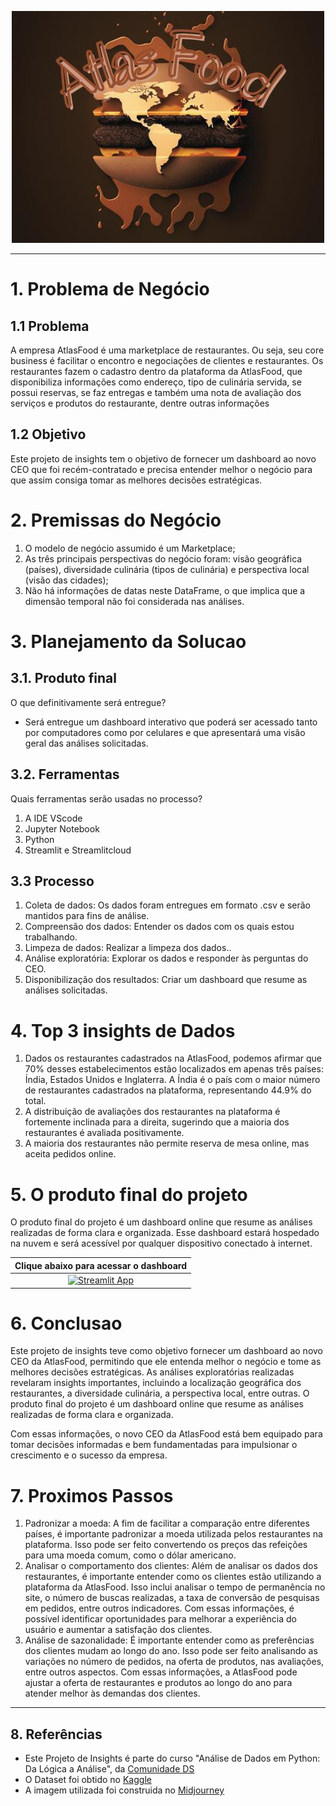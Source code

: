 <div align="center">

![Atlas_food_logo](./img/atlas_food_logo.jpeg)

</div>

------

# 1. **Problema de Negócio**

## **1.1 Problema**

A empresa AtlasFood é uma marketplace de restaurantes. Ou seja, seu core business é facilitar o encontro e negociações de clientes e restaurantes. Os restaurantes fazem o cadastro dentro da plataforma da AtlasFood, que disponibiliza informações como endereço, tipo de culinária servida, se possui reservas, se faz entregas e também uma nota de avaliação dos serviços e produtos do restaurante, dentre outras informações

## **1.2 Objetivo**

Este projeto de insights tem o objetivo de fornecer um dashboard ao novo CEO que foi recém-contratado e precisa entender melhor o negócio para que assim consiga tomar as melhores decisões estratégicas.

# **2. Premissas do Negócio**

1. O modelo de negócio assumido é um Marketplace;
2. As três principais perspectivas do negócio foram: visão geográfica (países), diversidade culinária (tipos de culinária) e perspectiva local (visão das cidades);
3. Não há informações de datas neste DataFrame, o que implica que a dimensão temporal não foi considerada nas análises.

# **3. Planejamento da Solucao**

## **3.1. Produto final**

O que definitivamente será entregue?

- Será entregue um dashboard interativo que poderá ser acessado tanto por computadores como por celulares e que apresentará uma visão geral das análises solicitadas.

## **3.2. Ferramentas**

Quais ferramentas serão usadas no processo?

1. A IDE VScode
2. Jupyter Notebook
3. Python
4. Streamlit e Streamlitcloud

## **3.3 Processo**

1. Coleta de dados: Os dados foram entregues em formato .csv e serão mantidos para fins de análise.
2. Compreensão dos dados: Entender os dados com os quais estou trabalhando.
3. Limpeza de dados: Realizar a limpeza dos dados..
4. Análise exploratória: Explorar os dados e responder às perguntas do CEO.
5. Disponibilização dos resultados: Criar um dashboard que resume as análises solicitadas.

# **4. Top 3 insights de Dados**

1. Dados os restaurantes cadastrados na AtlasFood, podemos afirmar que 70% desses estabelecimentos estão localizados em apenas três países: Índia, Estados Unidos e Inglaterra. A Índia é o país com o maior número de restaurantes cadastrados na plataforma, representando 44.9% do total.
2. A distribuição de avaliações dos restaurantes na plataforma é fortemente inclinada para a direita, sugerindo que a maioria dos restaurantes é avaliada positivamente.
3. A maioria dos restaurantes não permite reserva de mesa online, mas aceita pedidos online.


# **5. O produto final do projeto**
O produto final do projeto é um dashboard online que resume as análises realizadas de forma clara e organizada. Esse dashboard estará hospedado na nuvem e será acessível por qualquer dispositivo conectado à internet.
<div align="center">

|         **Clique abaixo para acessar o dashboard**        |
|:------------------------:|
|         [![Streamlit App](https://img.shields.io/badge/Streamlit-FF4B4B?style=for-the-badge&logo=Streamlit&logoColor=white)](https://iagotannusb-ftc-projeto-final-main-page-xbe5da.streamlit.app/)
</div>

# **6. Conclusao**

Este projeto de insights teve como objetivo fornecer um dashboard ao novo CEO da AtlasFood, permitindo que ele entenda melhor o negócio e tome as melhores decisões estratégicas. As análises exploratórias realizadas revelaram insights importantes, incluindo a localização geográfica dos restaurantes, a diversidade culinária, a perspectiva local, entre outras. O produto final do projeto é um dashboard online que resume as análises realizadas de forma clara e organizada.

Com essas informações, o novo CEO da AtlasFood está bem equipado para tomar decisões informadas e bem fundamentadas para impulsionar o crescimento e o sucesso da empresa.

# **7. Proximos Passos**

1. Padronizar a moeda: A fim de facilitar a comparação entre diferentes países, é importante padronizar a moeda utilizada pelos restaurantes na plataforma. Isso pode ser feito convertendo os preços das refeições para uma moeda comum, como o dólar americano.
2. Analisar o comportamento dos clientes: Além de analisar os dados dos restaurantes, é importante entender como os clientes estão utilizando a plataforma da AtlasFood. Isso inclui analisar o tempo de permanência no site, o número de buscas realizadas, a taxa de conversão de pesquisas em pedidos, entre outros indicadores. Com essas informações, é possível identificar oportunidades para melhorar a experiência do usuário e aumentar a satisfação dos clientes.
3. Análise de sazonalidade: É importante entender como as preferências dos clientes mudam ao longo do ano. Isso pode ser feito analisando as variações no número de pedidos, na oferta de produtos, nas avaliações, entre outros aspectos. Com essas informações, a AtlasFood pode ajustar a oferta de restaurantes e produtos ao longo do ano para atender melhor às demandas dos clientes.

---
## **8. Referências**
* Este Projeto de Insights é parte do curso "Análise de Dados em Python: Da Lógica a Análise", da [Comunidade DS](https://comunidadeds.com/)
* O Dataset foi obtido no [Kaggle](https://www.kaggle.com/datasets/akashram/zomato-restaurants-autoupdated-dataset?resource=download&select=zomato.csv)
* A imagem utilizada foi construida no [Midjourney](https://www.midjourney.com/home/?callbackUrl=%2Fapp%2F)